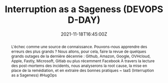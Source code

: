 ---
title: Interruption as a Sageness (DEVOPS D-DAY)

event: DEVOPS D-DAY, 6 edition
event_url: https://www.2021-devops-dday.com/

location: Orange Velodrome
address:
  street: 3 Boulevard Michelet
  city: Marseille
  region: Bouches-du-Rhône
  postcode: '13008'
  country: France

summary: Halloween est passé, mais lequel du DNS ou BGP fait-il le plus peur ?
abstract: "L'échec comme une source de connaissance. Pouvons-nous apprendre des erreurs des plus grands ?
Nous allons, pour cela, faire la revue de quelques grands outages de la dernière décennie : Github, Amazon, Google, OVHcloud, Apple, Fastly, Microsoft, Gitlab ou plus récemment Facebook À travers la lecture des post-mortems des incidents, nous analyserons la root cause, la mise en place de la remédiation, et en extraire des bonnes pratiques

~ IaaS (Interruption as a Sageness) #HugOps"

date: "2021-11-18T16:45:00Z"
date_end: "2021-11-18T17:25:00Z"
all_day: false

publishDate: "2021-10-16T00:00:00Z"

authors: [David Aparicio]
tags: [Cloud, SRE]

featured: false

image:
  caption: 'Crédits: [**DEVOPS D-DAY #6**](https://www.2021-devops-dday.com/)'
  focal_point: Right

links: 
- icon: comments
  icon_pack: fas
  name: openfeedback.io
  url: https://openfeedback.io/O0JgOh7607hrFK6xomd6/2021-11-18/SIE6sm17zZIewvX5vO9G
url_code: ""
url_pdf: ""
url_slides: "talks/DevOpsDDay2021_IaaS.pdf"
url_video: ""

slides: ""
projects: []
---